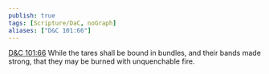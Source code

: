 ```yaml
---
publish: true
tags: [Scripture/DaC, noGraph]
aliases: ["D&C 101:66"]
---
```

[D&C 101:66](https://churchofjesuschrist.org/study/scriptures/dc-testament/dc/101?lang=eng&id=p66#p66) While the tares shall be bound in bundles, and their bands made strong, that they may be burned with unquenchable fire.
